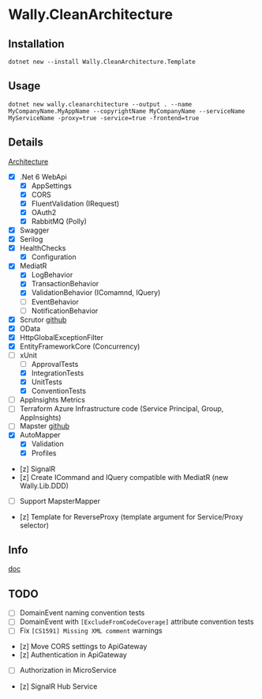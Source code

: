 # Wally.CleanArchitecture

## Installation

```
dotnet new --install Wally.CleanArchitecture.Template
```

## Usage

```
dotnet new wally.cleanarchitecture --output . --name MyCompanyName.MyAppName --copyrightName MyCompanyName --serviceName MyServiceName -proxy=true -service=true -frontend=true
```

## Details

[Architecture](https://viewer.diagrams.net/?tags=%7B%7D&highlight=0000ff&edit=_blank&layers=1&nav=1&title=Wally.CleanArchitecture#R5Vrfc%2BI2EP5reAzj34ZHDCTNTHrhjtxc%2B8QIvLHV2JYrywHfX18JyRhbSUrnIM40eSDSeiWv9ttvtRIM7Gm6u6Eoj38nISQDywh3A3s2sCzTHI35PyGpDhJHSiKKQyVrBEv8E5TQUNISh1C0FBkhCcN5W7ghWQYb1pIhSsm2rfZIkvZbcxSBJlhuUKJLf%2BCQxVI6svxG%2FhvgKK7fbHpqxSmqldVKihiFZHsksucDe0oJYbKV7qaQCO%2FVfpHjrl95ejCMQsZOGXDrPN4XZTV5CCt8s76%2F%2Brq6%2FnFlunKaZ5SUasXKWlbVLqCkzEIQs5gDO9jGmMEyRxvxdMtR57KYpYl6HKIiPug%2B4iSZkoTQ%2FUQ2AB8TqBcCZbB7dSnmwUE8tICkwGjFVdQA21M%2BVVFl%2B6q%2FbSByfE%2FK4iN4HFcpIhUW0WHuxnO8oZz3Xxxpao5czu%2Fm04eBxSc0br8s599k20u4McGa8lYkWt8Xs8nDXKrN%2BBDR7iAAIY9J1SWUxSQiGUrmjTRoMDJ4r9G5IyRXYPwFjFWKYKhkpI2bfKd40duYcLtISTfwlisUTRGNgL2lZ7wMMoUEMfzcNuT8gPkaYHm5TnARSyh4QinKFD4LFl6vWGhQFECfMV%2BZZUw0BFCRy0z%2FiHfCzceuywnO2N48Nxi4My5BCY4yLthw3wFPRAFO9yk%2FeCQZUxCYViOf4TTii0jwmn%2BinyUFsTiU5ytlU8G7E95dqu6weI7Ok9bccTutOcZIS2ueo2e1WnZ2XDwNl5u5SmiL%2B6Vq6Rlt8f2hnc5eVrtfPNzef1n2wTAOCK3%2BUOP3nT9FZ%2BjW3dnu%2BOGsOu4tgGLuXxFMe%2BEZ6WqdSFe3T7ZaWlSsRZ3F%2FfERmBpBBhTxRVwH0qrz8dNp09N1PZ2erk5P17oQEGMNCMlKbua1SlZBr%2By6MoaGP2pTzDG8S5LsF0ihhi5EYB7VmmOvjfqoA6cktRp1XH93JnJH%2FtCoM7qazLeN4Xhkjw9%2F7allHtCmnlCKqiM1RaVXl%2BCMrReX8JqlXX3fNjuxKi1oIvfg7l%2BoAfRo3m82R8GslwLvHcym19kvzIsG8wk7hn1qgdfnjmFr0FLgmbiAq5ySXfUh9o0M2JbQJ5xFsr5L8IZ7hmSrG8Rgi6oz1nm23d1I9OPru9Z5pqMB9Mrh9YUy7mOcX1s0HdkdmtpmzzR1TqWp3SdPzZEWB%2F%2FDM%2FHJWPR6JtYp2ZyJ9aru05yJfcPtN1fq10atAqWbHXsuxc9IG%2FdE2vSawfTr7C2sNceLiOTbe3KH1pAsSIHFRs8frQljJG17sNadKM4w4XmdQQWj5Anqy%2B6MZKDffxtGML8WtCpilAtT0l0kvjYZ7iklP1fcXm4P1LwFOn8GSV%2FzPIwyx93qw9cYVRckrWPsxa7ODQ20EDG0RoW%2B0%2FSR52pjRJJbfr1bzVT%2FfEnOd%2F794s8ZvWdBqFfsnxwS37B7hkS%2FjE2hKISTLOPvEkodmeIJ2CZWm8c7wpQWGwQCGbnxrYKyLgha3w6epTrwP1Yus%2FRc9vFg4XOg5NuFIHHMDnFM61KQ8G7z9bm8h2p%2BhWDP%2FwE%3D)

- [x] .Net 6 WebApi
	- [x] AppSettings
	- [x] CORS
	- [x] FluentValidation (IRequest)
	- [x] OAuth2
	- [x] RabbitMQ (Polly)
- [x] Swagger
- [x] Serilog
- [x] HealthChecks
	- [x] Configuration
- [x] MediatR
	- [x] LogBehavior
	- [x] TransactionBehavior
	- [x] ValidationBehavior (IComamnd, IQuery)
	- [ ] EventBehavior
	- [ ] NotificationBehavior
- [x] Scrutor [github](https://github.com/khellang/Scrutor)
- [x] OData
- [x] HttpGlobalExceptionFilter
- [x] EntityFrameworkCore (Concurrency)
- [ ] xUnit
	- [ ] ApprovalTests
	- [x] IntegrationTests
	- [x] UnitTests
	- [x] ConventionTests
- [ ] AppInsights Metrics
- [ ] Terraform Azure Infrastructure code (Service Principal, Group, AppInsights)
- [ ] Mapster [github](https://github.com/MapsterMapper/Mapster)
- [x] AutoMapper
	- [x] Validation
	- [x] Profiles
- [z] SignalR
- [z] Create ICommand and IQuery compatible with MediatR (new Wally.Lib.DDD)
- [ ] Support MapsterMapper
- [z] Template for ReverseProxy (template argument for Service/Proxy selector)

## Info

[doc](https://docs.microsoft.com/en-us/dotnet/core/tools/custom-templates)

## TODO

- [ ] DomainEvent naming convention tests
- [ ] DomainEvent with `[ExcludeFromCodeCoverage]` attribute convention tests
- [ ] Fix `[CS1591] Missing XML comment` warnings
- [z] Move CORS settings to ApiGateway
- [z] Authentication in ApiGateway
- [ ] Authorization in MicroService
- [z] SignalR Hub Service
